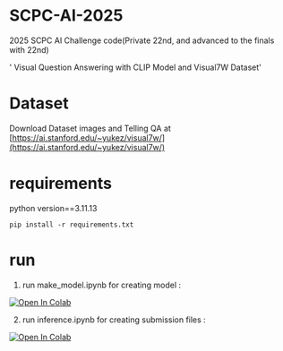 # SCPC-AI-2025
2025 SCPC AI Challenge code(Private 22nd, and advanced to the finals with 22nd)

' Visual Question Answering with CLIP Model and Visual7W Dataset'

# Dataset
Download Dataset images and Telling QA at [https://ai.stanford.edu/~yukez/visual7w/](https://ai.stanford.edu/~yukez/visual7w/)

# requirements
python version==3.11.13
```
pip install -r requirements.txt
```

# run
1. run make_model.ipynb for creating model : <a target="_blank" href="https://colab.research.google.com/github/minchoCoin/SCPC-AI-2025/blob/main/make_model.ipynb">
  <img src="https://colab.research.google.com/assets/colab-badge.svg" alt="Open In Colab"/>
</a>

2. run inference.ipynb for creating submission files : <a target="_blank" href="https://colab.research.google.com/github/minchoCoin/SCPC-AI-2025/blob/main/inference.ipynb">
  <img src="https://colab.research.google.com/assets/colab-badge.svg" alt="Open In Colab"/>
</a>
